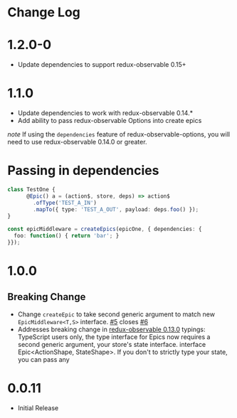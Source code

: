 # Change Log

# 1.2.0-0

* Update dependencies to support redux-observable 0.15+

# 1.1.0

* Update dependencies to work with redux-observable 0.14.*
* Add ability to pass redux-observable Options into create epics

*note* If using the `dependencies` feature of redux-observable-options, you will need to use redux-observable 0.14.0 or greater.


# Passing in dependencies

```ts
class TestOne {
      @Epic() a = (action$, store, deps) => action$
        .ofType('TEST_A_IN')
        .mapTo({ type: 'TEST_A_OUT', payload: deps.foo() });
}
  
const epicMiddleware = createEpics(epicOne, { dependencies: {
  foo: function() { return 'bar'; }
}});  
```
# 1.0.0

## Breaking Change 

* Change `createEpic` to take second generic argument to match new `EpicMiddleware<T,S>` interface. [#5](https://github.com/angular-redux/redux-observable-decorator/pull/5) closes [#6](https://github.com/angular-redux/redux-observable-decorator/issues/6)
* Addresses breaking change in [redux-observable 0.13.0](https://github.com/redux-observable/redux-observable/blob/master/CHANGELOG.md#breaking-changes
)
typings: TypeScript users only, the type interface for Epics now requires a second generic argument, your store's state interface. interface Epic<ActionShape, StateShape>. If you don't to strictly type your state, you can pass any


# 0.0.11

* Initial Release
